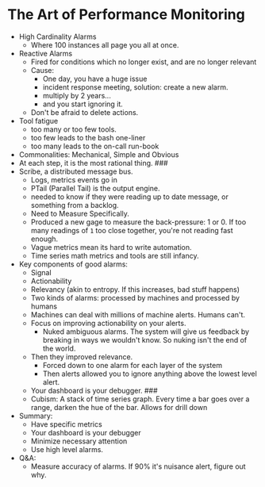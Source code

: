 # The Art of Performance Monitoring

* High Cardinality Alarms
    * Where 100 instances all page you all at once.
* Reactive Alarms
    * Fired for conditions which no longer exist, and are no longer relevant
    * Cause:
        * One day, you have a huge issue
        * incident response meeting, solution: create a new alarm.
        * multiply by 2 years...
        * and you start ignoring it.
    * Don't be afraid to delete actions.
* Tool fatigue
    * too many or too few tools.
    * too few leads to the bash one-liner
    * too many leads to the on-call run-book
* Commonalities: Mechanical, Simple and Obvious
* At each step, it is the most rational thing.  ###
* Scribe, a distributed message bus.
    * Logs, metrics events go in
    * PTail (Parallel Tail) is the output engine.
    * needed to know if they were reading up to date message, or something from
      a backlog.
    * Need to Measure Specifically.
    * Produced a new gage to measure the back-pressure: 1 or 0.  If too many
      readings of `1` too close together, you're not reading fast enough.
    * Vague metrics mean its hard to write automation.
    * Time series math metrics and tools are still infancy.
* Key components of good alarms:
    * Signal
    * Actionability
    * Relevancy  (akin to entropy.  If this increases, bad stuff happens)
    * Two kinds of alarms: processed by machines and processed by humans
    * Machines can deal with millions of machine alerts.  Humans can't.
    * Focus on improving actionability on your alerts.
        * Nuked ambiguous alarms.  The system will give us feedback by breaking
          in ways we wouldn't know.  So nuking isn't the end of the world.
    * Then they improved relevance.
        * Forced down to one alarm for each layer of the system
        * Then alerts allowed you to ignore anything above the lowest level alert.
    * Your dashboard is your debugger. ###
    * Cubism: A stack of time series graph.  Every time a bar goes over a range,
      darken the hue of the bar.  Allows for drill down
* Summary:
    * Have specific metrics
    * Your dashboard is your debugger
    * Minimize necessary attention
    * Use high level alarms.
* Q&A:
    * Measure accuracy of alarms.  If 90% it's nuisance alert, figure out
      why.
